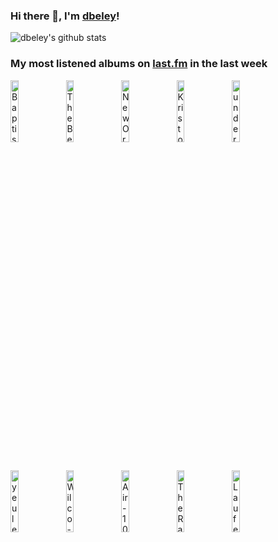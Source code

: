 ### Hi there 👋, I'm [dbeley](https://dbeley.ovh/en)!

![dbeley's github stats](https://github-readme-stats.vercel.app/api?username=dbeley)

### My most listened albums on [last.fm](https://www.last.fm/user/d_beley) in the last week

[<img src='https://lastfm.freetls.fastly.net/i/u/300x300/c3e3a5577f06f204268f048455179d28.jpg' width='16%' height='16%' alt='Baptiste Trotignon - Brexit Music'>](https://www.last.fm/music/baptiste%2btrotignon/brexit%2bmusic)&nbsp;
[<img src='https://lastfm.freetls.fastly.net/i/u/300x300/abd1db0a5e4c44689a1644e67d758675.jpg' width='16%' height='16%' alt='The Beatles - 1962–1966'>](https://www.last.fm/music/the%2bbeatles/1962%25e2%2580%25931966)&nbsp;
[<img src='https://lastfm.freetls.fastly.net/i/u/300x300/154584359b02ee386c3e4b35274021d2.jpg' width='16%' height='16%' alt='New Order - Substance 1987'>](https://www.last.fm/music/new%2border/substance%2b1987)&nbsp;
[<img src='https://lastfm.freetls.fastly.net/i/u/300x300/b0bed106fbf3922e4bc449fa4d4cfe7e.jpg' width='16%' height='16%' alt='Kristofer Maddigan - CUPHEAD ORIGINAL SOUNDTRACK'>](https://www.last.fm/music/kristofer%2bmaddigan/cuphead%2boriginal%2bsoundtrack)&nbsp;
[<img src='https://lastfm.freetls.fastly.net/i/u/300x300/5f5f967600ac3bca6e7007ae6c368dfa.jpg' width='16%' height='16%' alt='underscores - Wallsocket'>](https://www.last.fm/music/underscores/wallsocket)&nbsp;
<br>
[<img src='https://lastfm.freetls.fastly.net/i/u/300x300/dd76702cea38c838a3090dd9496d92d9.jpg' width='16%' height='16%' alt='yeule - softscars'>](https://www.last.fm/music/yeule/softscars)&nbsp;
[<img src='https://lastfm.freetls.fastly.net/i/u/300x300/3dd546cae61f16a837a245326915f613.png' width='16%' height='16%' alt='Wilco - Cousin'>](https://www.last.fm/music/wilco/cousin)&nbsp;
[<img src='https://lastfm.freetls.fastly.net/i/u/300x300/324afc6a2bd646f8aa566e557c8152d3.png' width='16%' height='16%' alt='Air - 10 000 Hz Legend'>](https://www.last.fm/music/air/10%2b000%2bhz%2blegend)&nbsp;
[<img src='https://lastfm.freetls.fastly.net/i/u/300x300/d34d210973f443a6ac99e982c078b57a.jpg' width='16%' height='16%' alt='The Radio Dept. - Clinging to a Scheme'>](https://www.last.fm/music/the%2bradio%2bdept./clinging%2bto%2ba%2bscheme)&nbsp;
[<img src='https://lastfm.freetls.fastly.net/i/u/300x300/3390a39924c06e5bc9a7a64bc6d097ff.jpg' width='16%' height='16%' alt='Laufey - Everything I Know About Love'>](https://www.last.fm/music/laufey/everything%2bi%2bknow%2babout%2blove)&nbsp;
<br>
